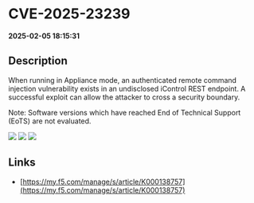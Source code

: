 # CVE-2025-23239

**2025-02-05 18:15:31**

## Description
When running in Appliance mode, an authenticated remote command injection vulnerability exists in an undisclosed iControl REST endpoint. A successful exploit can allow the attacker to cross a security boundary.

 


Note: Software versions which have reached End of Technical Support (EoTS) are not evaluated.

![](https://img.shields.io/static/v1?label=Score&message=8.5&color=red)
![](https://img.shields.io/static/v1?label=Severity&message=HIGH&color=red)
![](https://img.shields.io/static/v1?label=CWE&message=RCE&color=green)

## Links
- [https://my.f5.com/manage/s/article/K000138757](https://my.f5.com/manage/s/article/K000138757)
